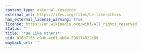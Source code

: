 ```yaml
---
content_type: external-resource
external_url: https://itvs.org/films/be-like-others
has_external_license_warning: true
license: https://en.wikipedia.org/wiki/All_rights_reserved
status: ''
title: '*Be Like Others*'
uid: b16b7155-e9db-4e61-ab04-296174922c89
wayback_url: ''
---
```

